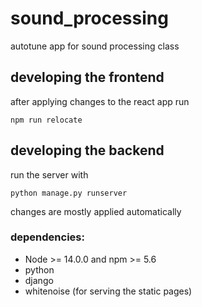 # sound_processing
autotune app for sound processing class

## developing the frontend

after applying changes to the react app run 

    npm run relocate

## developing the backend

run the server with 

    python manage.py runserver

changes are mostly applied automatically

### dependencies:
 - Node >= 14.0.0 and npm >= 5.6
 - python
 - django
 - whitenoise (for serving the static pages)
